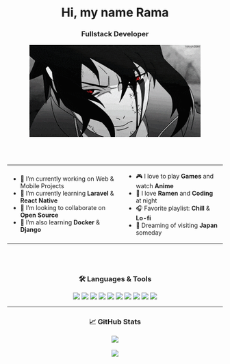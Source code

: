 <h1 align="center">Hi, my name Rama</h1>
<h3 align="center">Fullstack Developer</h3>

<p align="center">
  <img src="https://github.com/rnsaputraaa/rnsaputraaa/blob/main/sasuke-gif-3.gif?raw=true" width="400" />
</p>

<br><br>

<table align="center">
  <tr>
    <td>
  
- 🔭 I’m currently working on Web & Mobile Projects                      
- 🌱 I’m currently learning **Laravel** & **React Native**  
- 👯 I’m looking to collaborate on **Open Source**  
- 🧠 I’m also learning **Docker** & **Django**

</td>
<td>

- 🎮 I love to play **Games** and watch **Anime**
- 🍜 I love **Ramen** and **Coding** at night
- 🎧 Favorite playlist: **Chill** & **Lo-fi**
- 🗾 Dreaming of visiting **Japan** someday

</td>
  </tr>
</table>

<br><br>

<h3 align="center">🛠️ Languages & Tools</h3>
<p align="center">
  <img src="https://img.shields.io/badge/HTML5-E34F26?style=for-the-badge&logo=html5&logoColor=white" />
  <img src="https://img.shields.io/badge/CSS3-1572B6?style=for-the-badge&logo=css3&logoColor=white" />
  <img src="https://img.shields.io/badge/JavaScript-F7DF1E?style=for-the-badge&logo=javascript&logoColor=black" />
  <img src="https://img.shields.io/badge/PHP-777BB4?style=for-the-badge&logo=php&logoColor=white" />
  <img src="https://img.shields.io/badge/Laravel-F72C1F?style=for-the-badge&logo=laravel&logoColor=white" />
  <img src="https://img.shields.io/badge/MySQL-4479A1?style=for-the-badge&logo=mysql&logoColor=white" />
  <img src="https://img.shields.io/badge/React_Native-20232A?style=for-the-badge&logo=react&logoColor=61DAFB" />
  <img src="https://img.shields.io/badge/Docker-2496ED?style=for-the-badge&logo=docker&logoColor=white" />
  <img src="https://img.shields.io/badge/Bootstrap-7952B3?style=for-the-badge&logo=bootstrap&logoColor=white" />
  <img src="https://img.shields.io/badge/Tailwind_CSS-38B2AC?style=for-the-badge&logo=tailwind-css&logoColor=white" />
</p>

---

<h3 align="center">📈 GitHub Stats</h3>
<p align="center">
  <img src="https://github-readme-stats.vercel.app/api/top-langs/?username=rnsaputraaa&layout=compact&theme=github_dark" />
</p>

<p align="center">
  <img src="https://github-readme-stats.vercel.app/api?username=rnsaputraaa&show_icons=true&theme=github_dark&count_private=true" />
</p>
